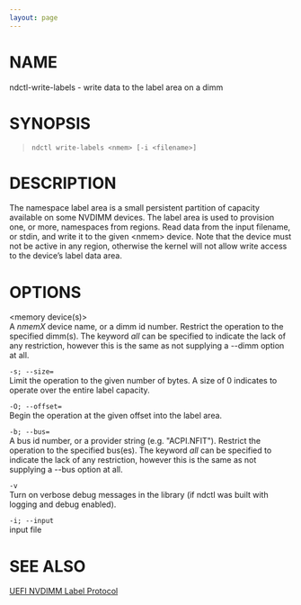 ```yaml
---
layout: page
---
```


# NAME

ndctl-write-labels - write data to the label area on a dimm

# SYNOPSIS

>     ndctl write-labels <nmem> [-i <filename>]

# DESCRIPTION

The namespace label area is a small persistent partition of capacity
available on some NVDIMM devices. The label area is used to provision
one, or more, namespaces from regions. Read data from the input
filename, or stdin, and write it to the given \<nmem> device. Note that
the device must not be active in any region, otherwise the kernel will
not allow write access to the device’s label data area.

# OPTIONS

\<memory device(s)>  
A *nmemX* device name, or a dimm id number. Restrict the operation to
the specified dimm(s). The keyword *all* can be specified to indicate
the lack of any restriction, however this is the same as not supplying a
--dimm option at all.

`-s; --size=`  
Limit the operation to the given number of bytes. A size of 0 indicates
to operate over the entire label capacity.

`-O; --offset=`  
Begin the operation at the given offset into the label area.

`-b; --bus=`  
A bus id number, or a provider string (e.g. "ACPI.NFIT"). Restrict the
operation to the specified bus(es). The keyword *all* can be specified
to indicate the lack of any restriction, however this is the same as not
supplying a --bus option at all.

`-v`  
Turn on verbose debug messages in the library (if ndctl was built with
logging and debug enabled).

`-i; --input`  
input file

# SEE ALSO

[UEFI NVDIMM Label
Protocol](http://www.uefi.org/sites/default/files/resources/UEFI_Spec_2_7.pdf)
